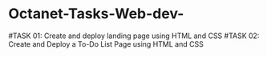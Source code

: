 # Octanet-Tasks-Web-dev-
#TASK 01: Create and deploy landing page using HTML and CSS
#TASK 02: Create and Deploy a To-Do List Page using HTML and CSS
